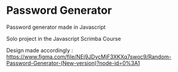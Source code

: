# Password Generator

Password generator made in Javascript 

Solo project in the Javascript Scrimba Course

Design made accordingly : https://www.figma.com/file/NEj9JDycMjF3XKXq7swoc9/Random-Password-Generator-(New-version)?node-id=0%3A1
